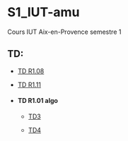# S1_IUT-amu
Cours IUT Aix-en-Provence semestre 1


## TD:

- [TD R1.08](https://github.com/killbib-coder/S1_IUT-amu/blob/main/TD/R108_Makssoud)

- [TD R1.11](https://github.com/killbib-coder/S1_IUT-amu/blob/main/TD/R111_Salou)

- #### TD R1.01 algo

  - [TD3](https://github.com/killbib-coder/S1_IUT-amu/blob/main/TD/Algo/TD3_R1.01.algo)

  - [TD4](https://github.com/killbib-coder/S1_IUT-amu/blob/main/TD/Algo/TD4_R1.01.algo)

